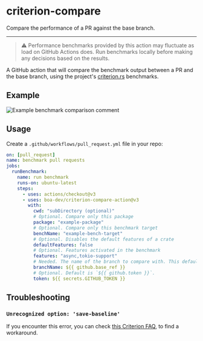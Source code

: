 # criterion-compare

Compare the performance of a PR against the base branch.

---

> ⚠️ Performance benchmarks provided by this action may fluctuate as load on GitHub Actions does. Run benchmarks locally before making any decisions based on the results.

A GitHub action that will compare the benchmark output between a PR and the base branch, using the project's [criterion.rs](https://github.com/bheisler/criterion.rs/) benchmarks.

## Example

![Example benchmark comparison comment](image.png)

## Usage

Create a `.github/workflows/pull_request.yml` file in your repo:

```yml
on: [pull_request]
name: benchmark pull requests
jobs:
  runBenchmark:
    name: run benchmark
    runs-on: ubuntu-latest
    steps:
      - uses: actions/checkout@v3
      - uses: boa-dev/criterion-compare-action@v3
        with:
          cwd: "subDirectory (optional)"
          # Optional. Compare only this package
          package: "example-package"
          # Optional. Compare only this benchmark target
          benchName: "example-bench-target"
          # Optional. Disables the default features of a crate
          defaultFeatures: false
          # Optional. Features activated in the benchmark
          features: "async,tokio-support"
          # Needed. The name of the branch to compare with. This default uses the branch which is being pulled against
          branchName: ${{ github.base_ref }}
          # Optional. Default is `${{ github.token }}`.
          token: ${{ secrets.GITHUB_TOKEN }}
```

## Troubleshooting

### `Unrecognized option: 'save-baseline'`

If you encounter this error, you can check [this Criterion FAQ](https://bheisler.github.io/criterion.rs/book/faq.html#cargo-bench-gives-unrecognized-option-errors-for-valid-command-line-options), to find a workaround.
